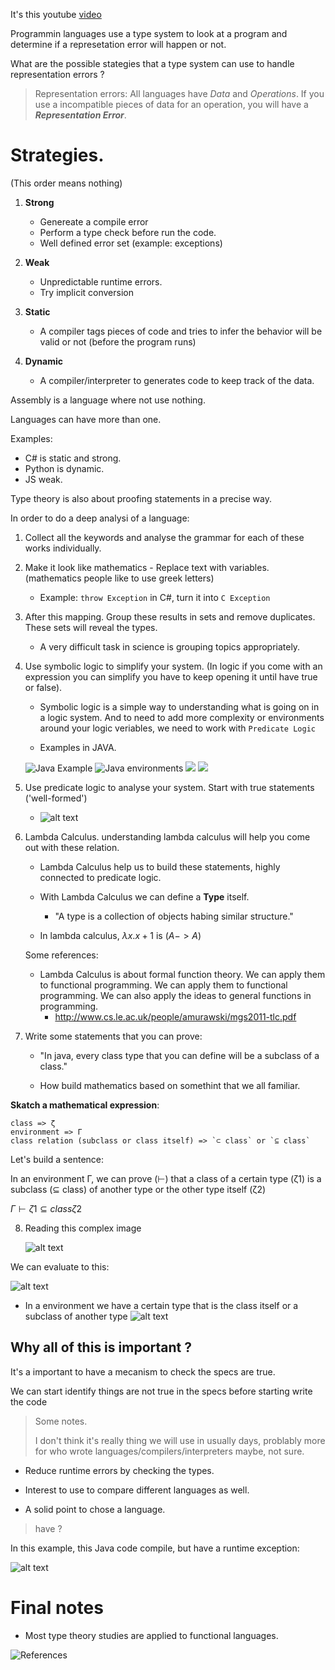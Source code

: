 It's this youtube [video](https://www.youtube.com/watch?v=AJ-yQEfvdVc&t=726s&ab_channel=Jfokus)


Programmin languages use a type system to look at a program and determine if a represetation error will happen or not.


What are the possible stategies that a type system can use to handle representation errors ?

> Representation errors: All languages have *Data* and *Operations*. If you use a incompatible pieces of data for an operation, you will have a ***Representation Error***.


# Strategies.

(This order means nothing)

1. **Strong**
    - Genereate a compile error
    - Perform a type check before run the code.
    - Well defined error set (example: exceptions)

2. **Weak**
    - Unpredictable runtime errors.
    - Try implicit conversion
3. **Static**
    - A compiler tags pieces of code and tries to infer the behavior will be valid or not (before the program runs)
4. **Dynamic**
    - A compiler/interpreter to generates code to keep track of the data.


Assembly is a language where not use nothing.

Languages can have more than one.

Examples:

- C# is static and strong.
- Python is dynamic.
- JS weak.


Type theory is also about proofing statements in a precise way.

In order to do a deep analysi of a language:

1. Collect all the keywords and analyse the grammar for each of these works individually.


2. Make it look like mathematics - Replace text with variables. (mathematics people like to use greek letters)

    - Example: `throw Exception` in C#, turn it into `C Exception`

3. After this mapping. Group these results in sets and remove duplicates. These sets will reveal the types.
    - A very difficult task in science is grouping topics appropriately.

4. Use symbolic logic to simplify your system. (In logic if you come with an expression you can simplify you have to keep opening it until have true or false).
    - Symbolic logic is a simple way to understanding what is going on in a logic system. And to need to add more complexity or environments around your logic veriables, we need to work with `Predicate Logic`

    - Examples in JAVA.

    ![Java Example](image-1.png)
    ![Java environments](image.png)
    ![](image-2.png)
    ![](image-3.png)

5. Use predicate logic to analyse your system. Start with true statements ('well-formed')

    - ![alt text](image-4.png)

6. Lambda Calculus. understanding lambda calculus will help you come out with these relation.

    - Lambda Calculus help us to build these statements, highly connected to predicate logic.

    - With Lambda Calculus we can define a **Type** itself.
        - "A type is a collection of objects habing similar structure."


    - In lambda calculus, $λx.x + 1$ is $(A -> A)$

    Some references:

    - Lambda Calculus is about formal function theory. We can apply them to functional programming. We can apply them to functional programming. We can also apply the ideas to general functions in programming.
        - http://www.cs.le.ac.uk/people/amurawski/mgs2011-tlc.pdf


7. Write some statements that you can prove:

    - "In java, every class type that you can define will be a subclass of a class."

    - How build mathematics based on somethint that we all familiar.

**Skatch a mathematical expression**:

    class => ζ
    environment => Γ
    class relation (subclass or class itself) => `⊂ class` or `⊆ class`

Let's build a sentence:

In an environment Γ, we can prove (⊢) that a class of a certain type (ζ1) is a subclass (⊆ class) of another type or the other type itself (ζ2)

$Γ ⊢ ζ1 ⊆ class ζ2$

8. Reading this complex image

    ![alt text](image-5.png)

We can evaluate to this:

![alt text](image-6.png)

- In a environment we have a certain type that is the class itself or a subclass of another type
![alt text](image-7.png)



## Why all of this is important ?

It's a important to have a mecanism to check the specs are true.

We can start identify things are not true in the specs before starting write the code

> Some notes.
>
> I don't think it's really thing we will use in usually days, problably more for who wrote languages/compilers/interpreters maybe, not sure.

- Reduce runtime errors by checking the types.

- Interest to use to compare different languages as well.

- A solid point to chose a language.
> have ?

In this example, this Java code compile, but have a runtime exception:

![alt text](image-8.png)



# Final notes

- Most type theory studies are applied to functional languages.


![References](image-9.png)
